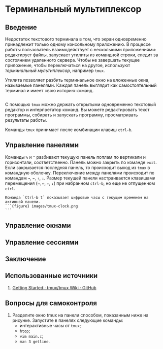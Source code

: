 # Терминальный мультиплексор


## Введение

<!-- Какую проблему решает терминальный мультиплексор? -->
Недостаток текстового терминала в том, что экран одновременно принадлежит только одному консольному приложению.
В процессе работы пользователь взаимодействует с несколькими приложениями: редактирует файлы, запускает утилиты из командной строки, следит за состоянием удаленного сервера.
Чтобы не завершать текущее приложение, чтобы переключаться на другое, используют *терминальный мультиплексор*, например `tmux`.

<!-- Что еще умеет tmux? -->

<!--
Тайловый оконный менеджер.
Произносится как "ти-макс".
Окно tmux как рабочий стол.
Sessions + Windows + Panes
Prefix key
-->

Утилита позволяет разбить терминальное окно на вложенные окна, называемые панелями.
Каждая панель выглядит как самостоятельный терминал и имеет свою историю команд.

```{figure} images/tmux.png
```

С помощью `tmux` можно держать открытыми одновременно текстовый редактор и интерпретатор команд.
Вы можете редактировать текст программы, собирать и запускать программу, просматривать результаты работы.

Команды `tmux` принимает после комбинации клавиш `ctrl-b`.

## Управление панелями

Команды `%` и `"` разбивают текущую панель поплам по вертикали и горизонтали, соответственно.
Панель можно закрыть по команде `exit`.
Если закрывается последняя панель, то происходит выход из `tmux` в командную оболочку.
Переключение между панелями происходит по командам `→`, `←`, `↑`, `↓`.
Размер текущей панели настраивается клавишами перемещения (`→`, `←`, `↑`, `↓`) при набранном `ctrl-b`, но еще не отпущенном `ctrl`.
<!-- Ctrl-b Alt-стрелка -- изменяет границы панелей -->

````{note}
Команда `Ctrl-b t` показывает цифровые часы с текущим временем на активной панели.
```{figure} images/tmux-clock.png
```
````


## Управление окнами


## Управление сессиями


## Заключение


## Использованные источники

1. [Getting Started · tmux/tmux Wiki · GitHub](https://github.com/tmux/tmux/wiki/Getting-Started)


## Вопросы для самоконтроля

1. Разделите окно tmux на панели способом, показанным ниже на рисунке.
   Запустите в панелях следующие команды:
   * интерактивные часы от `tmux`;
   * `htop`;
   * `vim main.c`;
   * `man 3 getline`.

```{figure} images/tmux-panels-examples.png
```

